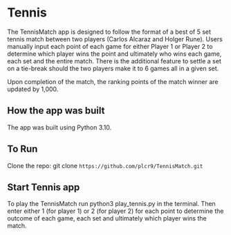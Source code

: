 # Tennis

The TennisMatch app is designed to follow the format of a best of 5 set tennis match between two players (Carlos Alcaraz and Holger Rune). Users manually input each point of each game for either Player 1 or Player 2 to determine which player wins the point and ultimately who wins each game, each set and the entire match. There is the additional feature to settle a set on a tie-break should the two players make it to 6 games all in a given set.

Upon completion of the match, the ranking points of the match winner are updated by 1,000.

## How the app was built

The app was built using Python 3.10.

## To Run

Clone the repo: git clone `https://github.com/plcr9/TennisMatch.git`

## Start Tennis app

To play the TennisMatch run python3 play_tennis.py in the terminal.
Then enter either 1 (for player 1) or 2 (for player 2) for each point to determine the outcome of each game, each set and ultimately which player wins the match.
   
